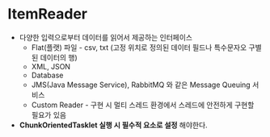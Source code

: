 # ItemReader

- 다양한 입력으로부터 데이터를 읽어서 제공하는 인터페이스
  - Flat(플랫) 파일 - csv, txt (고정 위치로 정의된 데이터 필드나 특수문자오 구별된 데이터의 행)
  - XML, JSON
  - Database
  - JMS(Java Message Service), RabbitMQ 와 같은 Message Queuing 서비스
  - Custom Reader - 구현 시 멀티 스레드 환경에서 스레드에 안전하게 구현할 필요가 있음
- **ChunkOrientedTasklet 실행 시 필수적 요소로 설정** 해야한다.

